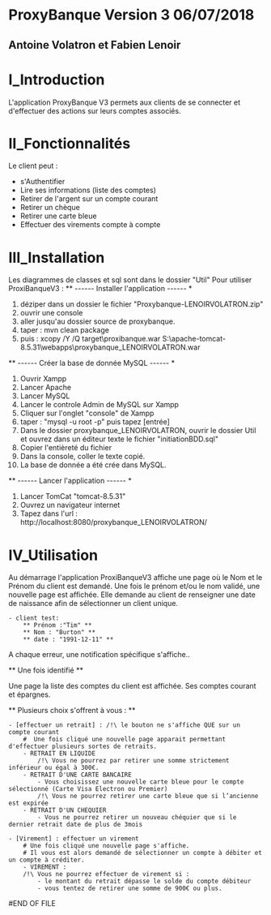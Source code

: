 # ProxyBanque Version 3                                             					06/07/2018
Antoine Volatron et Fabien Lenoir
-----------------------------------------------------------------------------------------------------------------

# I_Introduction

L'application ProxyBanque V3 permets aux clients de se connecter 
et d'effectuer des actions sur leurs comptes associés.

# II_Fonctionnalités

Le client peut : 
- s'Authentifier
- Lire ses informations (liste des comptes)
- Retirer de l'argent sur un compte courant
- Retirer un chèque
- Retirer une carte bleue
- Effectuer des virements compte à compte

# III_Installation
Les diagrammes de classes et sql sont dans le dossier "Util"
Pour utiliser ProxiBanqueV3 : 
** ------ Installer l'application ------ *
1) déziper dans un dossier le fichier "Proxybanque-LENOIRVOLATRON.zip"
2) ouvrir une console
3) aller jusqu'au dossier source de proxybanque.
4) taper : mvn clean package 
6) puis : xcopy /Y /Q target\proxibanque.war S:\apache-tomcat-8.5.31\webapps\proxybanque_LENOIRVOLATRON.war

** ------ Créer la base de donnée MySQL ------ *
1) Ouvrir Xampp
2) Lancer Apache
3) Lancer MySQL
4) Lancer le controle Admin de MySQL sur Xampp
5) Cliquer sur l'onglet "console" de Xampp
6) taper : "mysql -u root -p" puis tapez [entrée]
7) Dans le dossier proxybanque_LENOIRVOLATRON, ouvrir le dossier Util et ouvrez dans un éditeur texte le fichier "initiationBDD.sql"
8) Copier l'entièreté du fichier
9) Dans la console, coller le texte copié.
10) La base de donnée a été crée dans MySQL.

** ------ Lancer l'application ------ *
1) Lancer TomCat "tomcat-8.5.31"
2) Ouvrez un navigateur internet
3) Tapez dans l'url : http://localhost:8080/proxybanque_LENOIRVOLATRON/

# IV_Utilisation

Au démarrage l'application ProxiBanqueV3 affiche une page où le Nom et le Prénom du client est demandé.
Une fois le prénom et/ou le nom validé, une nouvelle page est affichée. Elle demande au client de renseigner 
une date de naissance afin de sélectionner un client unique.

 	- client test:
		** Prénom :"Tim" **			
		** Nom : "Burton" **
		** date : "1991-12-11" **
	
A chaque erreur, une notification spécifique s'affiche.. 
		
** Une fois identifié **

Une page la liste des comptes du client est affichée.
Ses comptes courant et épargnes.

** Plusieurs choix s'offrent à vous : ** 
		
   	- [effectuer un retrait] : /!\ le bouton ne s'affiche QUE sur un compte courant
		#  Une fois cliqué une nouvelle page apparait permettant d'effectuer plusieurs sortes de retraits. 
		- RETRAIT EN LIQUIDE
			/!\ Vous ne pourrez par retirer une somme strictement inférieur ou égal à 300€.
		- RETRAIT D'UNE CARTE BANCAIRE
			- Vous choisissez une nouvelle carte bleue pour le compte sélectionné (Carte Visa Electron ou Premier)
			/!\ Vous ne pourrez retirer une carte bleue que si l’ancienne est expirée 
		- RETRAIT D'UN CHEQUIER
			- Vous ne pourrez retirer un nouveau chéquier que si le dernier retrait date de plus de 3mois

   	- [Virement] : effectuer un virement
		# Une fois cliqué une nouvelle page s'affiche.
		# Il vous est alors demandé de sélectionner un compte à débiter et un compte à créditer.
		- VIREMENT : 
		/!\ Vous ne pourrez effectuer de virement si :
			- le montant du retrait dépasse le solde du compte débiteur 
			- vous tentez de retirer une somme de 900€ ou plus.
#END OF FILE 